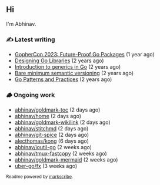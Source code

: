 ## Hi

I'm Abhinav.

### ✍️ Latest writing


- [GopherCon 2023: Future-Proof Go Packages](https://abhinavg.net/2023/09/27/future-proof-packages/) (1 year ago)
- [Designing Go Libraries](https://abhinavg.net/2022/12/06/designing-go-libraries/) (2 years ago)
- [Introduction to generics in Go](https://abhinavg.net/2022/11/23/generics-intro/) (2 years ago)
- [Bare minimum semantic versioning](https://abhinavg.net/2022/11/07/semver/) (2 years ago)
- [Go Patterns and Practices](https://abhinavg.net/2022/09/19/go-patterns-and-practices-talk/) (2 years ago)

### 🪵 Ongoing work


- [abhinav/goldmark-toc](https://github.com/abhinav/goldmark-toc) (2 days ago)
- [abhinav/home](https://github.com/abhinav/home) (2 days ago)
- [abhinav/goldmark-wikilink](https://github.com/abhinav/goldmark-wikilink) (2 days ago)
- [abhinav/stitchmd](https://github.com/abhinav/stitchmd) (2 days ago)
- [abhinav/git-spice](https://github.com/abhinav/git-spice) (2 days ago)
- [alecthomas/kong](https://github.com/alecthomas/kong) (6 days ago)
- [abhinav/ioutil-go](https://github.com/abhinav/ioutil-go) (2 weeks ago)
- [abhinav/tmux-fastcopy](https://github.com/abhinav/tmux-fastcopy) (2 weeks ago)
- [abhinav/goldmark-mermaid](https://github.com/abhinav/goldmark-mermaid) (2 weeks ago)
- [uber-go/fx](https://github.com/uber-go/fx) (3 weeks ago)

<sub>Readme powered by [markscribe](https://github.com/muesli/markscribe).</sub>
